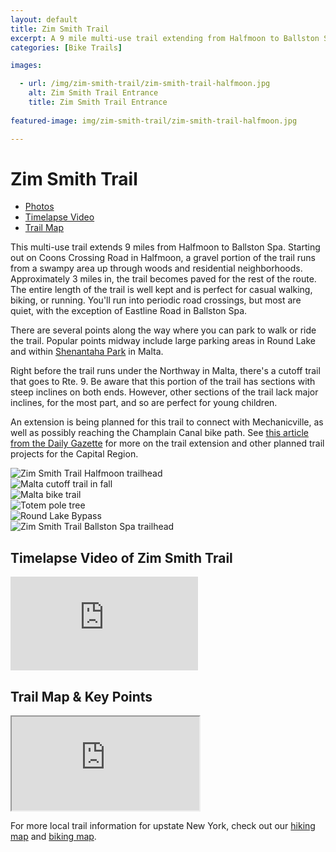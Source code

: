 ```yaml
---
layout: default
title: Zim Smith Trail 
excerpt: A 9 mile multi-use trail extending from Halfmoon to Ballston Spa
categories: [Bike Trails]

images:

  - url: /img/zim-smith-trail/zim-smith-trail-halfmoon.jpg
    alt: Zim Smith Trail Entrance
    title: Zim Smith Trail Entrance
    
featured-image: img/zim-smith-trail/zim-smith-trail-halfmoon.jpg

---
```

 
<h1>Zim Smith Trail</h1>

<ul>
	<li><a href="#photos">Photos</a></li>
	<li><a href="#video">Timelapse Video</a></li>
	<li><a href="#trailmap">Trail Map</a></li>
</ul>

<p>This multi-use trail extends 9 miles from Halfmoon to Ballston Spa. Starting out on Coons Crossing Road in Halfmoon, a gravel portion of the trail runs from a swampy area up through woods and residential neighborhoods. Approximately 3 miles in, the trail becomes paved for the rest of the route. The entire length of the trail is well kept and is perfect for casual walking, biking, or running. You'll run into periodic road crossings, but most are quiet, with the exception of Eastline Road in Ballston Spa.</p>

<p>There are several points along the way where you can park to walk or ride the trail. Popular points midway include large parking areas in Round Lake and within <a href="http://malta-town.org/facilities/facility/details/Shenantaha-Creek-Park-3" target="_blank">Shenantaha Park</a> in Malta.</p>

<p>Right before the trail runs under the Northway in Malta, there's a cutoff trail that goes to Rte. 9. Be aware that this portion of the trail has sections with steep inclines on both ends. However, other sections of the trail lack major inclines, for the most part, and so are perfect for young children.</p>

<p>An extension is being planned for this trail to connect with Mechanicville, as well as possibly reaching the Champlain Canal bike path. See <a href="https://dailygazette.com/article/2019/01/28/regional-bike-trail-plan-finalized" target="_blank">this article from the Daily Gazette</a> for more on the trail extension and other planned trail projects for the Capital Region.</p>

<div id="photos" class="fotorama" data-nav="thumbs" data-width="100%"
                     data-ratio="800/600"
                     data-min-width="100%"
                     data-max-width="1000"
                     data-min-height="300"
                     data-max-height="100%" >
<img src="/img/zim-smith-trail/zim-smith-trail-halfmoon.jpg" alt="Zim Smith Trail Halfmoon trailhead"><br />
<img src="/img/zim-smith-trail/zim-smith-trail-fall.jpg" alt="Malta cutoff trail in fall"><br />
<img src="/img/zim-smith-trail/malta-bike-trail.jpg" alt="Malta bike trail"><br />
<img src="/img/zim-smith-trail/totem-pole.jpg" alt="Totem pole tree"><br />
<img src="/img/zim-smith-trail/round-lake-bypass.jpg" alt="Round Lake Bypass"><br />
<img src="/img/zim-smith-trail/zim-smith-trail-ballston.jpg" alt="Zim Smith Trail Ballston Spa trailhead"><br />
</div>

<h2 id="video">Timelapse Video of Zim Smith Trail</h2>

<div class="google-maps">
	<iframe src="https://player.vimeo.com/video/162186185?title=0&byline=0&portrait=0" frameborder="0" webkitallowfullscreen mozallowfullscreen allowfullscreen></iframe>
</div>

<h2 id="trailmap">Trail Map & Key Points</h2>

<div class="google-maps">
	<iframe src="https://www.google.com/maps/d/embed?mid=19awwdDUCA1VK660KJb5z6cf7ISc" ></iframe>
</div>

<p>For more local trail information for upstate New York, check out our <a href="http://newyorktrailheads.com/hiking-map.html">hiking map</a> and <a href="http://newyorktrailheads.com/biking-map.html">biking map</a>.</p>